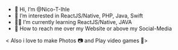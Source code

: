 - 👋 Hi, I’m @Nico-T-Ihle
- 📖 I’m interested in ReactJS/Native, PHP, Java, Swift 
- 👨‍💻 I’m currently learning ReactJS/Native, JAVA
- 📨 How to reach me over my Website or above my Social-Media
 
 < Also i love to make Photos 📷 and Play video games 🪬>

